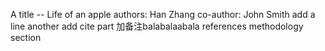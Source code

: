 A title -- Life of an apple
authors: Han Zhang
co-author: John Smith
add a line
another
add cite part
加备注balabalaabala
references
methodology section
